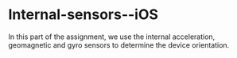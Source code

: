 # Internal-sensors--iOS
In this part of the assignment, we use the internal acceleration,  geomagnetic and gyro sensors to determine the device orientation. 
